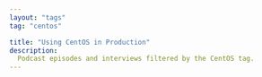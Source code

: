```yaml
---
layout: "tags"
tag: "centos"

title: "Using CentOS in Production"
description:
  Podcast episodes and interviews filtered by the CentOS tag. 
---
```

